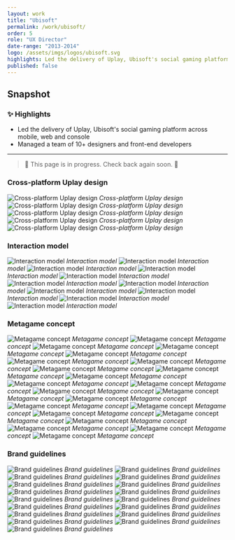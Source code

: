 ```yaml
---
layout: work
title: "Ubisoft"
permalink: /work/ubisoft/
order: 5
role: "UX Director"
date-range: "2013-2014"
logo: /assets/imgs/logos/ubisoft.svg
highlights: Led the delivery of Uplay, Ubisoft's social gaming platform across mobile, web and console.
published: false
---
```

## Snapshot
### ✨ Highlights
- Led the delivery of Uplay, Ubisoft's social gaming platform across mobile, web and console
- Managed a team of 10+ designers and front-end developers

---

> 🚧 This page is in progress. Check back again soon. 🚧

### Cross-platform Uplay design
![Cross-platform Uplay design](/assets/work/ubisoft/platform-hero/ubi01.jpg)
*Cross-platform Uplay design*   
![Cross-platform Uplay design](/assets/work/ubisoft/platform-hero/ubi02.jpg)
*Cross-platform Uplay design*   
![Cross-platform Uplay design](/assets/work/ubisoft/platform-hero/ubi03.jpg)
*Cross-platform Uplay design*   
![Cross-platform Uplay design](/assets/work/ubisoft/platform-hero/ubi04.jpg)
*Cross-platform Uplay design*   
![Cross-platform Uplay design](/assets/work/ubisoft/platform-hero/ubi05.jpg)
*Cross-platform Uplay design*

### Interaction model
![Interaction model](/assets/work/ubisoft/interaction-model/ixd01.jpg)
*Interaction model*
![Interaction model](/assets/work/ubisoft/interaction-model/ixd02.jpg)
*Interaction model*
![Interaction model](/assets/work/ubisoft/interaction-model/ixd03.jpg)
*Interaction model*
![Interaction model](/assets/work/ubisoft/interaction-model/ixd04.jpg)
*Interaction model*
![Interaction model](/assets/work/ubisoft/interaction-model/ixd05.jpg)
*Interaction model*
![Interaction model](/assets/work/ubisoft/interaction-model/ixd06.jpg)
*Interaction model*
![Interaction model](/assets/work/ubisoft/interaction-model/ixd07.jpg)
*Interaction model*
![Interaction model](/assets/work/ubisoft/interaction-model/ixd08.jpg)
*Interaction model*
![Interaction model](/assets/work/ubisoft/interaction-model/ixd09.jpg)
*Interaction model*
![Interaction model](/assets/work/ubisoft/interaction-model/ixd10.jpg)
*Interaction model*
![Interaction model](/assets/work/ubisoft/interaction-model/ixd11.jpg)
*Interaction model*

### Metagame concept
![Metagame concept](/assets/work/ubisoft/metagame/metagame-24.jpg)
*Metagame concept*
![Metagame concept](/assets/work/ubisoft/metagame/metagame-01.jpg)
*Metagame concept*
![Metagame concept](/assets/work/ubisoft/metagame/metagame-02.jpg)
*Metagame concept*
![Metagame concept](/assets/work/ubisoft/metagame/metagame-03.jpg)
*Metagame concept*
![Metagame concept](/assets/work/ubisoft/metagame/metagame-04.jpg)
*Metagame concept*
![Metagame concept](/assets/work/ubisoft/metagame/metagame-05.jpg)
*Metagame concept*
![Metagame concept](/assets/work/ubisoft/metagame/metagame-06.jpg)
*Metagame concept*
![Metagame concept](/assets/work/ubisoft/metagame/metagame-07.jpg)
*Metagame concept*
![Metagame concept](/assets/work/ubisoft/metagame/metagame-08.jpg)
*Metagame concept*
![Metagame concept](/assets/work/ubisoft/metagame/metagame-09.jpg)
*Metagame concept*
![Metagame concept](/assets/work/ubisoft/metagame/metagame-10.jpg)
*Metagame concept*
![Metagame concept](/assets/work/ubisoft/metagame/metagame-11.jpg)
*Metagame concept*
![Metagame concept](/assets/work/ubisoft/metagame/metagame-12.jpg)
*Metagame concept*
![Metagame concept](/assets/work/ubisoft/metagame/metagame-13.jpg)
*Metagame concept*
![Metagame concept](/assets/work/ubisoft/metagame/metagame-14.jpg)
*Metagame concept*
![Metagame concept](/assets/work/ubisoft/metagame/metagame-15.jpg)
*Metagame concept*
![Metagame concept](/assets/work/ubisoft/metagame/metagame-16.jpg)
*Metagame concept*
![Metagame concept](/assets/work/ubisoft/metagame/metagame-17.jpg)
*Metagame concept*
![Metagame concept](/assets/work/ubisoft/metagame/metagame-18.jpg)
*Metagame concept*
![Metagame concept](/assets/work/ubisoft/metagame/metagame-19.jpg)
*Metagame concept*
![Metagame concept](/assets/work/ubisoft/metagame/metagame-20.jpg)
*Metagame concept*
![Metagame concept](/assets/work/ubisoft/metagame/metagame-21.jpg)
*Metagame concept*
![Metagame concept](/assets/work/ubisoft/metagame/metagame-22.jpg)
*Metagame concept*

### Brand guidelines
![Brand guidelines](/assets/work/ubisoft/brand-guidelines/brandguidelines01.png)
*Brand guidelines*
![Brand guidelines](/assets/work/ubisoft/brand-guidelines/brandguidelines02.png)
*Brand guidelines*
![Brand guidelines](/assets/work/ubisoft/brand-guidelines/brandguidelines03.png)
*Brand guidelines*
![Brand guidelines](/assets/work/ubisoft/brand-guidelines/brandguidelines04.png)
*Brand guidelines*
![Brand guidelines](/assets/work/ubisoft/brand-guidelines/brandguidelines05.png)
*Brand guidelines*
![Brand guidelines](/assets/work/ubisoft/brand-guidelines/brandguidelines06.png)
*Brand guidelines*
![Brand guidelines](/assets/work/ubisoft/brand-guidelines/brandguidelines07.png)
*Brand guidelines*
![Brand guidelines](/assets/work/ubisoft/brand-guidelines/brandguidelines08.png)
*Brand guidelines*
![Brand guidelines](/assets/work/ubisoft/brand-guidelines/brandguidelines09.png)
*Brand guidelines*
![Brand guidelines](/assets/work/ubisoft/brand-guidelines/brandguidelines10.png)
*Brand guidelines*
![Brand guidelines](/assets/work/ubisoft/brand-guidelines/brandguidelines11.png)
*Brand guidelines*
![Brand guidelines](/assets/work/ubisoft/brand-guidelines/brandguidelines12.png)
*Brand guidelines*
![Brand guidelines](/assets/work/ubisoft/brand-guidelines/brandguidelines13.png)
*Brand guidelines*
![Brand guidelines](/assets/work/ubisoft/brand-guidelines/brandguidelines14.png)
*Brand guidelines*
![Brand guidelines](/assets/work/ubisoft/brand-guidelines/brandguidelines15.png)
*Brand guidelines*
![Brand guidelines](/assets/work/ubisoft/brand-guidelines/brandguidelines16.png)
*Brand guidelines*
![Brand guidelines](/assets/work/ubisoft/brand-guidelines/brandguidelines17.png)
*Brand guidelines*
